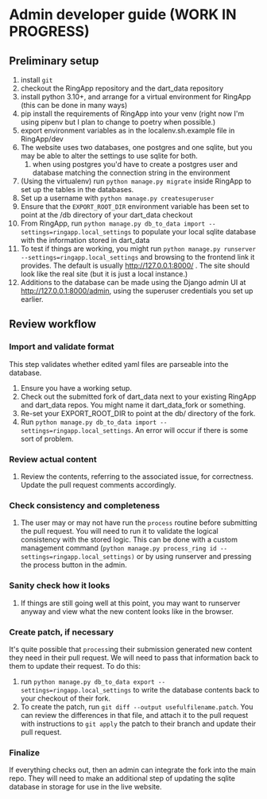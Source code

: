 # Admin developer guide (WORK IN PROGRESS)

## Preliminary setup

1. install `git`
1. checkout the RingApp repository and the dart_data repository
1. install python 3.10+, and arrange for a virtual environment for RingApp (this can be done in many ways)
1. pip install the requirements of RingApp into your venv (right now I'm using pipenv but I plan to change to poetry when possible.)
1. export environment variables as in the localenv.sh.example file in RingApp/dev
1. The website uses two databases, one postgres and one sqlite, 
   but you may be able to alter the settings to use sqlite for both.
   1. when using postgres you'd have to create a postgres user and database matching the connection string in the environment
1. (Using the virtualenv) run `python manage.py migrate` inside RingApp to set up the tables in the databases.
1. Set up a username with `python manage.py createsuperuser` 
1. Ensure that the `EXPORT_ROOT_DIR` environment variable has been set to point at the /db directory of your dart_data checkout
1. From RingApp, run `python manage.py db_to_data import --settings=ringapp.local_settings` to populate your local 
   sqlite database with the information stored in dart_data
1. To test if things are working, you might run `python manage.py runserver --settings=ringapp.local_settings` and 
   browsing to the frontend link it provides.  The default is usually <http://127.0.0.1:8000/> .
   The site should look like the real site (but it is just a local instance.)
1. Additions to the database can be made using the Django admin UI at <http://127.0.0.1:8000/admin>, using
   the superuser credentials you set up earlier.

## Review workflow

### Import and validate format
This step validates whether edited yaml files are parseable into the database.

1. Ensure you have a working setup.
1. Check out the submitted fork of dart_data next to your existing RingApp and dart_data repos.
You might name it dart_data_fork or something.
1. Re-set your EXPORT_ROOT_DIR to point at the db/ directory of the fork.
1. Run `python manage.py db_to_data import --settings=ringapp.local_settings`. An error will occur if there is 
some sort of problem.
   
### Review actual content
1. Review the contents, referring to the associated issue, for correctness. Update the pull request comments accordingly.
   
### Check consistency and completeness
1. The user may or may not have run the `process` routine before submitting the pull request.
You will need to run it to validate the logical consistency with the stored logic.
This can be done with a custom management command (`python manage.py process_ring id --settings=ringapp.local_settings)`
   or by using runserver and pressing the process button in the admin.
   
### Sanity check how it looks
1. If things are still going well at this point, you may want to runserver anyway and view what the new content looks 
like in the browser.
   
### Create patch, if necessary
It's quite possible that `process`ing their submission generated new content they need in their pull request.
We will need to pass that information back to them to update their request.  To do this:
1. run `python manage.py db_to_data export --settings=ringapp.local_settings` to write the database contents back to 
your checkout of their fork.
1. To create the patch, run `git diff --output usefulfilename.patch`.  You can review the differences in that file, and 
attach it to the pull request with instructions to `git apply` the patch to their branch and update their pull request.
   
### Finalize
If everything checks out, then an admin can integrate the fork into the main repo. 
They will need to make an additional step of updating the sqlite database in storage for use in the live website.